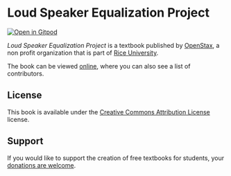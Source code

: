 # Loud Speaker Equalization Project

[![Open in Gitpod](https://gitpod.io/button/open-in-gitpod.svg)](https://gitpod.io/from-referrer/)

_Loud Speaker Equalization Project_ is a textbook published by [OpenStax](https://openstax.org/), a non profit organization that is part of [Rice University](https://www.rice.edu/).

The book can be viewed [online](https://github.com/cnx-user-books/cnxbook-loud-speaker-equalization-project/releases/latest), where you can also see a list of contributors.

## License
This book is available under the [Creative Commons Attribution License](./LICENSE) license.

## Support
If you would like to support the creation of free textbooks for students, your [donations are welcome](https://riceconnect.rice.edu/donation/support-openstax-banner).
